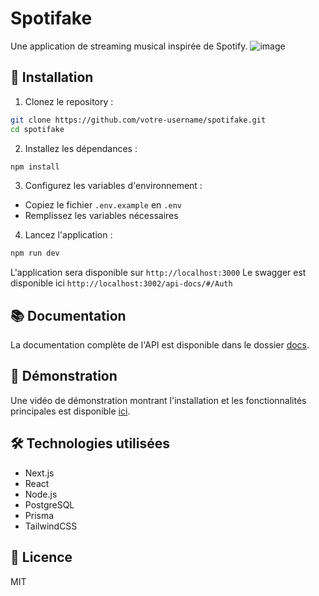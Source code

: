 # Spotifake

Une application de streaming musical inspirée de Spotify.
![image](https://github.com/user-attachments/assets/9c6ff650-83f3-48fe-ab25-b671cfd1f6b8)


## 🚀 Installation

1. Clonez le repository :
```bash
git clone https://github.com/votre-username/spotifake.git
cd spotifake
```

2. Installez les dépendances :
```bash
npm install
```

3. Configurez les variables d'environnement :
- Copiez le fichier `.env.example` en `.env`
- Remplissez les variables nécessaires

4. Lancez l'application :
```bash
npm run dev
```

L'application sera disponible sur `http://localhost:3000`
Le swagger est disponible ici `http://localhost:3002/api-docs/#/Auth`
## 📚 Documentation

La documentation complète de l'API est disponible dans le dossier [docs](./docs). 

## 🎥 Démonstration

Une vidéo de démonstration montrant l'installation et les fonctionnalités principales est disponible [ici](lien-vers-la-video).

## 🛠️ Technologies utilisées

- Next.js
- React
- Node.js
- PostgreSQL
- Prisma
- TailwindCSS

## 📝 Licence

MIT 
